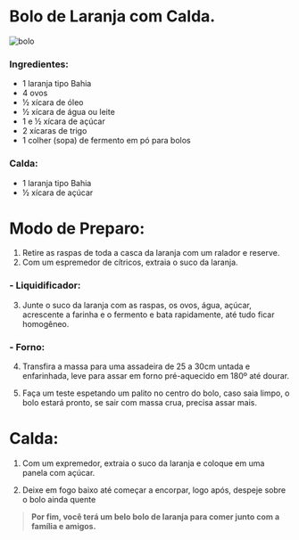 #  Bolo de Laranja com Calda.

![bolo](bololaranja.png)

###  Ingredientes:
- 1 laranja tipo Bahia
- 4 ovos
- ½ xícara de óleo
- ½ xícara de água ou leite
- 1 e ½ xícara de açúcar
- 2 xícaras de trigo
- 1 colher (sopa) de fermento em pó para bolos

### Calda:
- 1 laranja tipo Bahia
- ½ xícara de açúcar

#  Modo de Preparo:

1. Retire as raspas de toda a casca da laranja com um ralador e reserve.
2. Com um espremedor de cítricos, extraia o suco da laranja.

### - Liquidificador:

3. Junte o suco da laranja com as raspas, os ovos, água, açúcar, acrescente a farinha e o fermento e bata rapidamente, até tudo ficar homogêneo.

### - Forno:

4. Transfira a massa para uma assadeira de 25 a 30cm untada e enfarinhada, leve para assar em forno pré-aquecido em 180º até dourar.

5. Faça um teste espetando um palito no centro do bolo, caso saia limpo, o bolo estará pronto, se sair com massa crua, precisa assar mais.

# Calda:

1. Com um expremedor, extraia o suco da laranja e coloque em uma panela com açúcar.

8. Deixe em fogo baixo até começar a encorpar, logo após, despeje sobre o bolo ainda quente 

> **Por fim, você terá um belo bolo de laranja para comer junto com a família e amigos.**